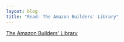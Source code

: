 ```yaml
---
layout: blog
title: "Read: The Amazon Builders' Library"
---
```


[The Amazon Builders' Library](https://aws.amazon.com/builders-library/)

<!--end_excerpt-->
